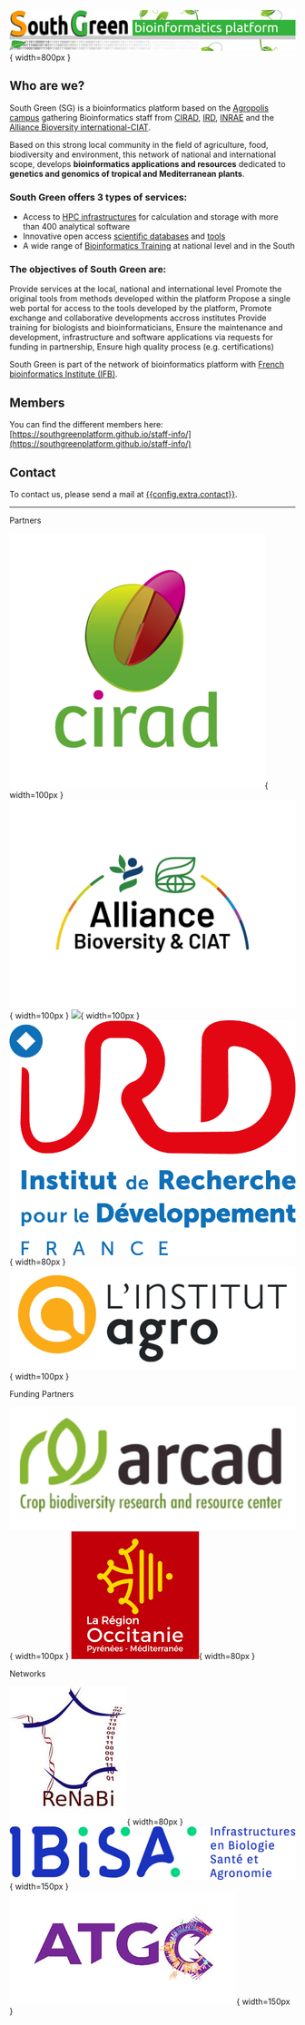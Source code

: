 ![](index_img/southgreen.jpeg){ width=800px }

## Who are we?

South Green (SG) is a bioinformatics platform based on the [Agropolis campus](http://www.agropolis.org/) gathering Bioinformatics staff from [CIRAD](http://www.cirad.fr/en/), [IRD](http://en.ird.fr/), [INRAE](http://www.international.inra.fr/) and the [Alliance Bioversity international-CIAT](http://www.bioversityinternational.org/).

Based on this strong local community in the field of agriculture, food, biodiversity and environment, this network of national and international scope, develops **bioinformatics applications and resources** dedicated to **genetics and genomics of tropical and Mediterranean plants**.

### South Green offers 3 types of services:

 * Access to [HPC infrastructures](http://www.southgreen.fr/content/computer-facilities) for calculation and storage with more than 400 analytical software  
 * Innovative open access [scientific databases](https://www.southgreen.fr/databases) and [tools](https://www.southgreen.fr/tools)  
 * A wide range of [Bioinformatics Training](http://southgreenplatform.github.io/trainings/) at national level and in the South
 

### The objectives of South Green are:

Provide services at the local, national and international level
Promote the original tools from methods developed within the platform
Propose a single web portal for access to the tools developed by the platform,
Promote exchange and collaborative developments accross institutes
Provide training for biologists and bioinformaticians,
Ensure the maintenance and development, infrastructure and software applications via requests for funding in partnership,
Ensure high quality process (e.g. certifications)

South Green is part of the network of bioinformatics platform with [French bioinformatics Institute (IFB)](https://www.france-bioinformatique.fr/en/home/).

## Members

You can find the different members here: [https://southgreenplatform.github.io/staff-info/](https://southgreenplatform.github.io/staff-info/)

## Contact

To contact us, please send a mail at [{{config.extra.contact}}]({{config.extra.contact}}).

---------------------------

Partners

![](index_img/partners/cirad.png){ width=100px }
![](index_img/partners/alliance.jpg){ width=100px }
![](index_img/partners/inrae.jpg){ width=100px }
![](index_img/partners/ird.png){ width=80px }
![](index_img/partners/supagro.png){ width=100px }
<br>

Funding Partners

![](index_img/funding_partners/arcad.png){ width=100px }
![](index_img/funding_partners/region.png){ width=80px }
<br>

Networks

![](index_img/networks/renabi.jpg){ width=80px }
![](index_img/networks/ibisa.png){ width=150px }
![](index_img/networks/atgc.jpg){ width=150px }